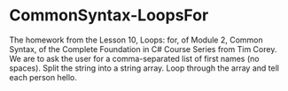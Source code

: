 # CommonSyntax-LoopsFor
The homework from the Lesson 10, Loops: for, of Module 2, Common Syntax, of the Complete Foundation in C# Course Series from Tim Corey. We are to ask the user for a comma-separated list of first names (no spaces). Split the string into a string array. Loop through the array and tell each person hello.
